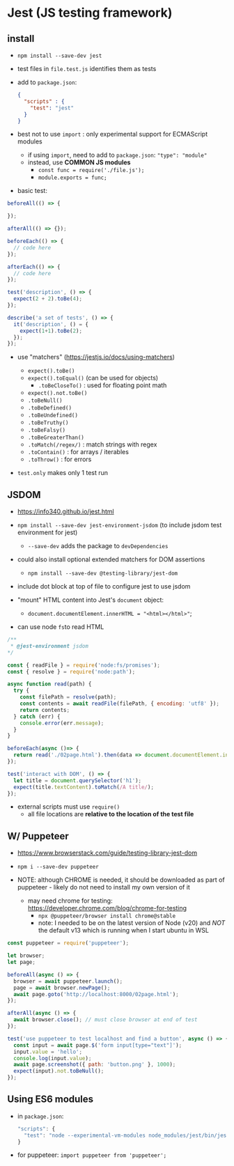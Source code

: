 # Jest (JS testing framework)

## install
- `npm install --save-dev jest`
- test files in `file.test.js` identifies them as tests
- add to `package.json`:
  ```json
  {
    "scripts" : {
      "test": "jest"
    }
  }
  ```

- best not to use `import` : only experimental support for ECMAScript modules
  - if using `import`, need to add to `package.json`:
    `"type": "module"`
  - instead, use **COMMON JS modules**
    - `const func = require('./file.js');`
    - `module.exports = func;`

- basic test:
```javascript
beforeAll(() => {

});

afterAll(() => {});

beforeEach(() => {
  // code here
});

afterEach(() => {
  // code here
});

test('description', () => {
  expect(2 + 2).toBe(4);
});

describe('a set of tests', () => {
  it('description', () = {
    expect(1+1).toBe(2);
  });
});
```

- use "matchers" (https://jestjs.io/docs/using-matchers)
  - `expect().toBe()`
  - `expect().toEqual()` (can be used for objects)
    - `.toBeCloseTo()` : used for floating point math
  - `expect().not.toBe()`
  - `.toBeNull()`
  - `.toBeDefined()`
  - `.toBeUndefined()`
  - `.toBeTruthy()`
  - `.toBeFalsy()`
  - `.toBeGreaterThan()`
  - `.toMatch(/regex/)` : match strings with regex
  - `.toContain()` : for arrays / iterables
  - `.toThrow()` : for errors

- `test.only` makes only 1 test run


## JSDOM
- https://info340.github.io/jest.html

- `npm install --save-dev jest-environment-jsdom` (to include jsdom test environment for jest)
  - `--save-dev` adds the package to `devDependencies`
- could also install optional extended matchers for DOM assertions
  - `npm install --save-dev @testing-library/jest-dom`

- include dot block at top of file to configure jest to use jsdom

- "mount" HTML content into Jest's `document` object:
  - `document.documentElement.innerHTML = "<html></html>"`;
- can use node `fs`to read HTML

```javascript
/**
 * @jest-environment jsdom
*/

const { readFile } = require('node:fs/promises');
const { resolve } = require('node:path');

async function read(path) {
  try {
    const filePath = resolve(path);
    const contents = await readFile(filePath, { encoding: 'utf8' });
    return contents;
  } catch (err) {
    console.error(err.message);
  }
}

beforeEach(async ()=> {
  return read('./02page.html').then(data => document.documentElement.innerHTML = data);
});

test('interact with DOM', () => {
  let title = document.querySelector('h1');
  expect(title.textContent).toMatch(/A title/);
});
```

  - external scripts must use `require()`
    - all file locations are **relative to the location of the test file**

## W/ Puppeteer
- https://www.browserstack.com/guide/testing-library-jest-dom
- `npm i --save-dev puppeteer`

- NOTE:  although CHROME is needed, it should be downloaded as part of puppeteer - likely do not need to install my own version of it
  - may need chrome for testing:  https://developer.chrome.com/blog/chrome-for-testing
    - `npx @puppeteer/browser install chrome@stable`
    - note:  I needed to be on the latest version of Node (v20) and *NOT* the default v13 which is running when I start ubuntu in WSL

```javascript
const puppeteer = require('puppeteer');

let browser;
let page;

beforeAll(async () => {
  browser = await puppeteer.launch();
  page = await browser.newPage();
  await page.goto('http://localhost:8000/02page.html');
});

afterAll(async () => {
  await browser.close(); // must close browser at end of test
});

test('use puppeteer to test localhost and find a button', async () => {
  const input = await page.$('form input[type="text"]');
  input.value = 'hello';
  console.log(input.value);
  await page.screenshot({ path: 'button.png' }, 1000);
  expect(input).not.toBeNull();
});
```

## Using ES6 modules
- in `package.json`:
  ```javascript
  "scripts": {
    "test": "node --experimental-vm-modules node_modules/jest/bin/jest.js"
  }
  ```
- for puppeteer: `import puppeteer from 'puppeteer';`





